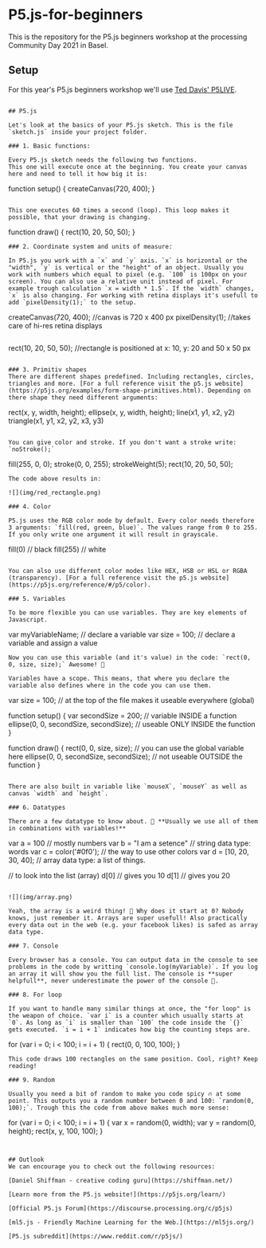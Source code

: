 # P5.js-for-beginners
This is the repository for the P5.js beginners workshop at the processing Community Day 2021 in Basel. 

## Setup

For this year's P5.js beginners workshop we'll use [Ted Davis' P5LIVE](https://teddavis.org/p5live/). 

```

## P5.js

Let's look at the basics of your P5.js sketch. This is the file `sketch.js` inside your project folder.

### 1. Basic functions:

Every P5.js sketch needs the following two functions.
This one will execute once at the beginning. You create your canvas here and need to tell it how big it is:

```
function setup() {
  createCanvas(720, 400);
}
```

This one executes 60 times a second (loop). This loop makes it possible, that your drawing is changing.

```
function draw() {
  rect(10, 20, 50, 50);
}
```
### 2. Coordinate system and units of measure:

In P5.js you work with a `x` and `y` axis. `x` is horizontal or the "width", `y` is vertical or the "height" of an object. Usually you work with numbers which equal to pixel (e.g. `100` is 100px on your screen). You can also use a relative unit instead of pixel. For example trough calculation `x = width * 1.5`. If the `width` changes, `x` is also changing. For working with retina displays it's usefull to add `pixelDensity(1);` to the setup. 

```
createCanvas(720, 400); //canvas is 720 x 400 px
pixelDensity(1); //takes care of hi-res retina displays
```

```
rect(10, 20, 50, 50); //rectangle is positioned at x: 10, y: 20 and 50 x 50 px
```

### 3. Primitiv shapes
There are different shapes predefined. Including rectangles, circles, triangles and more. [For a full reference visit the p5.js website](https://p5js.org/examples/form-shape-primitives.html). Depending on there shape they need different arguments:

```
rect(x, y, width, height);
ellipse(x, y, width, height);
line(x1, y1, x2, y2)
triangle(x1, y1, x2, y2, x3, y3)
```

You can give color and stroke. If you don't want a stroke write: `noStroke();`

```
fill(255, 0, 0);
stroke(0, 0, 255);
strokeWeight(5);
rect(10, 20, 50, 50);
```
The code above results in: 

![](img/red_rectangle.png)

### 4. Color

P5.js uses the RGB color mode by default. Every color needs therefore 3 arguments: `fill(red, green, blue)`. The values range from 0 to 255. If you only write one argument it will result in grayscale. 

```
fill(0) // black
fill(255) // white
``` 

You can also use different color modes like HEX, HSB or HSL or RGBA (transparency). [For a full reference visit the p5.js website](https://p5js.org/reference/#/p5/color).

### 5. Variables

To be more flexible you can use variables. They are key elements of Javascript.

```
var myVariableName; // declare a variable
var size = 100; // declare a variable and assign a value
```
Now you can use this variable (and it's value) in the code: `rect(0, 0, size, size);` Awesome! 🎉

Variables have a scope. This means, that where you declare the variable also defines where in the code you can use them.

```
var size = 100; // at the top of the file makes it useable everywhere (global)

function setup() {
  var secondSize = 200; // variable INSIDE a function
  ellipse(0, 0, secondSize, secondSize); // useable ONLY INSIDE the function
}

function draw() {
  rect(0, 0, size, size); // you can use the global variable here
  ellipse(0, 0, secondSize, secondSize); // not useable OUTSIDE the function
}

```

There are also built in variable like `mouseX`, `mouseY` as well as canvas `width` and `height`. 

### 6. Datatypes

There are a few datatype to know about. 🚨 **Usually we use all of them in combinations with variables!**

```
var a = 100 // mostly numbers
var b = "I am a setence" // string data type: words
var c = color('#0f0'); // the way to use other colors
var d = [10, 20, 30, 40]; // array data type: a list of things.

// to look into the list (array)
d[0] // gives you 10
d[1] // gives you 20

```

![](img/array.png)

Yeah, the array is a weird thing! 🔮 Why does it start at 0? Nobody knows, just remember it. Arrays are super usefull! Also practically every data out in the web (e.g. your facebook likes) is safed as array data type.

### 7. Console

Every browser has a console. You can output data in the console to see problems in the code by writting `console.log(myVariable)`. If you log an array it will show you the full list. The console is **super helpfull**, never underestimate the power of the console 💪.

### 8. For loop

If you want to handle many similar things at once, the "for loop" is the weapon of choice. `var i` is a counter which usually starts at `0`. As long as `i` is smaller than `100` the code inside the `{}` gets executed. `i = i + 1` indicates how big the counting steps are.

```
for (var i = 0; i < 100; i = i + 1) {
  rect(0, 0, 100, 100);
}
```
This code draws 100 rectangles on the same position. Cool, right? Keep reading!

### 9. Random

Usually you need a bit of random to make you code spicy 🔥 at some point. This outputs you a random number between 0 and 100: `random(0, 100);`. Trough this the code from above makes much more sense:

```
for (var i = 0; i < 100; i = i + 1) {
  var x = random(0, width);
  var y = random(0, height);
  rect(x, y, 100, 100);
}
```


## Outlook
We can encourage you to check out the following resources:

[Daniel Shiffman - creative coding guru](https://shiffman.net/)

[Learn more from the P5.js website!](https://p5js.org/learn/)

[Official P5.js Forum](https://discourse.processing.org/c/p5js)

[ml5.js - Friendly Machine Learning for the Web.](https://ml5js.org/)

[P5.js subreddit](https://www.reddit.com/r/p5js/)
